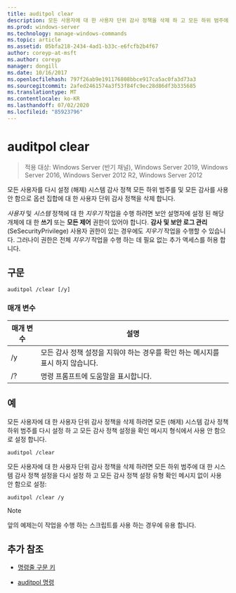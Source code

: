 ```yaml
---
title: auditpol clear
description: 모든 사용자에 대 한 사용자 단위 감사 정책을 삭제 하 고 모든 하위 범주에 대 한 시스템 감사 정책을 다시 설정 (해제) 하며 모든 감사 옵션을 사용 안 함으로 설정 하는 auditpol clear 명령에 대 한 참조 문서입니다.
ms.prod: windows-server
ms.technology: manage-windows-commands
ms.topic: article
ms.assetid: 05bfa218-2434-4ad1-b33c-e6fcfb2b4f67
author: coreyp-at-msft
ms.author: coreyp
manager: dongill
ms.date: 10/16/2017
ms.openlocfilehash: 797f26ab9e191176808bbce917ca5ac0fa3d73a3
ms.sourcegitcommit: 2afed2461574a3f53f84fc9ec28d86df3b335685
ms.translationtype: MT
ms.contentlocale: ko-KR
ms.lasthandoff: 07/02/2020
ms.locfileid: "85923796"
---
```

# <a name="auditpol-clear"></a>auditpol clear

> 적용 대상: Windows Server (반기 채널), Windows Server 2019, Windows Server 2016, Windows Server 2012 R2, Windows Server 2012

모든 사용자를 다시 설정 (해제) 시스템 감사 정책 모든 하위 범주를 및 모든 감사를 사용 안 함으로 옵션 집합에 대 한 사용자 단위 감사 정책을 삭제 합니다.

*사용자* 및 *시스템* 정책에 대 한 *지우기* 작업을 수행 하려면 보안 설명자에 설정 된 해당 개체에 대 한 **쓰기** 또는 **모든 제어** 권한이 있어야 합니다. **감사 및 보안 로그 관리** (SeSecurityPrivilege) 사용자 권한이 있는 경우에도 *지우기* 작업을 수행할 수 있습니다. 그러나이 권한은 전체 *지우기* 작업을 수행 하는 데 필요 없는 추가 액세스를 허용 합니다.

## <a name="syntax"></a>구문

```
auditpol /clear [/y]
```

### <a name="parameters"></a>매개 변수

| 매개 변수 | 설명 |
| ----------- | --------------- |
| /y | 모든 감사 정책 설정을 지워야 하는 경우를 확인 하는 메시지를 표시 하지 않습니다. |
| /? | 명령 프롬프트에 도움말을 표시합니다. |

## <a name="examples"></a>예

모든 사용자에 대 한 사용자 단위 감사 정책을 삭제 하려면 모든 (해제) 시스템 감사 정책 하위 범주를 다시 설정 하 고 모든 감사 정책 설정을 확인 메시지 형식에서 사용 안 함으로 설정 합니다.

```
auditpol /clear
```

모든 사용자에 대 한 사용자 단위 감사 정책을 삭제 하려면 모든 하위 범주에 대 한 시스템 감사 정책 설정을 다시 설정 하 고 모든 감사 정책 설정 유형 확인 메시지 없이 사용 안 함으로 설정:

```
auditpol /clear /y
```

> [!NOTE]
> 앞의 예제는이 작업을 수행 하는 스크립트를 사용 하는 경우에 유용 합니다.

## <a name="additional-references"></a>추가 참조

- [명령줄 구문 키](command-line-syntax-key.md)

- [auditpol 명령](auditpol.md)
